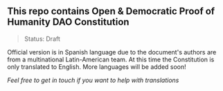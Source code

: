 ## This repo contains Open & Democratic Proof of Humanity DAO Constitution
> Status: Draft

Official version is in Spanish language due to the document's authors are from a multinational Latin-American team. At this time the Constitution is only translated to English. More languages will be added soon!

*Feel free to get in touch if you want to help with translations*
